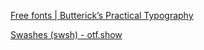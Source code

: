 
[Free fonts | Butterick’s Practical Typography](https://practicaltypography.com/free-fonts.html)



[Swashes (swsh) - otf.show](https://otf.show/swsh)
